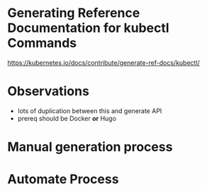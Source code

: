 # Generating Reference Documentation for kubectl Commands

https://kubernetes.io/docs/contribute/generate-ref-docs/kubectl/

# Observations
- lots of duplication between this and generate API
- prereq should be Docker **or** Hugo

# Manual generation process







# Automate Process
